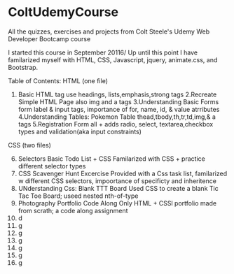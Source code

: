 # ColtUdemyCourse
All the quizzes, exercises and projects from Colt Steele's Udemy Web Developer Bootcamp course 

I started this course in September 20116/
Up until this point I have familarized myself with HTML, CSS, Javascript, jquery, animate.css, and Bootstrap.

Table of Contents:
HTML (one file)

1. Basic HTML tag use
                      headings, lists,emphasis,strong tags
2.Recreate Simple HTML Page
                      also img and a tags
3.Understanding Basic Forms
                      form label & input tags, importance of for, name, id, & value atrributes 
4.Understanding Tables: Pokemon Table
                      thead,tbody,th,tr,td,img,& a tags
5.Registration Form
                    all + adds radio, select, textarea,checkbox types and validation(aka input constraints)

CSS (two files)

6. Selectors Basic Todo List + CSS 
                    Familarized with CSS + practice different selector types
7. CSS Scavenger Hunt Excercise
                    Provided with a Css task list, familarized w different CSS selectors, impoortance of specificty and inheritence
8. UNderstanding Css: Blank TTT Board
                    Used CSS to create a blank Tic Tac Toe Board; useed nested nth-of-type
9. Photography Portfolio Code Along
                    Only HTML + CSSl portfolio made from scrath; a code along assignment
10. d
11. g
12. g
13. g
14. g
15. g
16. g
